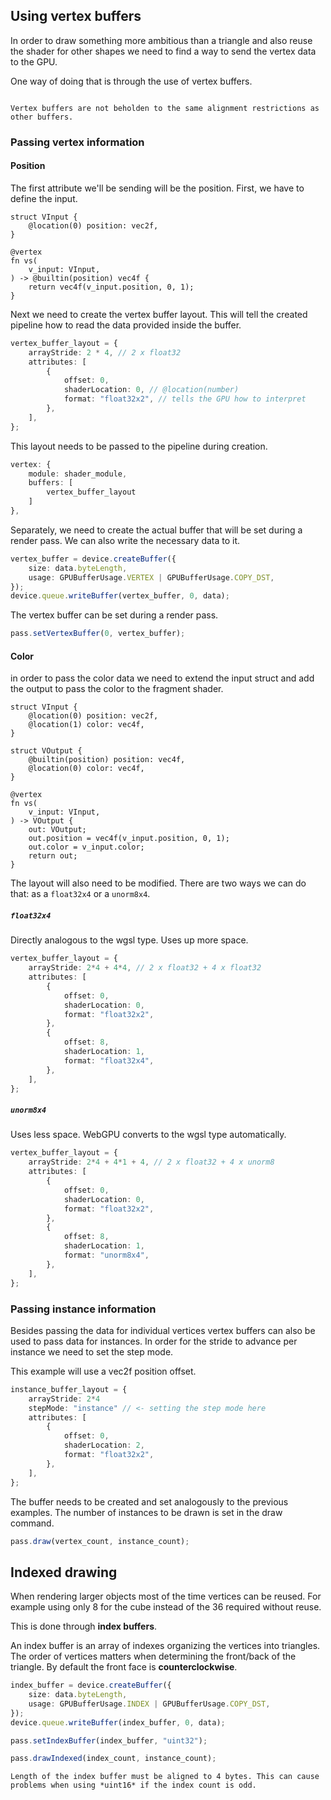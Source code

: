 ## Using vertex buffers
In order to draw something more ambitious than a triangle and also reuse the shader for other shapes we need to find a way to send the vertex data to the GPU.

One way of doing that is through the use of vertex buffers. 

```ad-tip

Vertex buffers are not beholden to the same alignment restrictions as other buffers.
```
### Passing vertex information
#### Position
The first attribute we'll be sending will be the position. First, we have to define the input. 
```wgsl
struct VInput {
	@location(0) position: vec2f,
}

@vertex
fn vs(
	v_input: VInput,
) -> @builtin(position) vec4f {
	return vec4f(v_input.position, 0, 1);
}
```

Next we need to create the vertex buffer layout. This will tell the created pipeline how to read the data provided inside the buffer.
```ts
vertex_buffer_layout = {
	arrayStride: 2 * 4, // 2 x float32
	attributes: [
		{
			offset: 0,
			shaderLocation: 0, // @location(number)
			format: "float32x2", // tells the GPU how to interpret
		},
	],
};
```

This layout needs to be passed to the pipeline during creation.
```ts
vertex: {
	module: shader_module,
	buffers: [
		vertex_buffer_layout
	]
},
```

Separately, we need to create the actual buffer that will be set during a render pass. We can also write the necessary data to it.
```ts
vertex_buffer = device.createBuffer({
	size: data.byteLength,
	usage: GPUBufferUsage.VERTEX | GPUBufferUsage.COPY_DST,
});
device.queue.writeBuffer(vertex_buffer, 0, data);
```

The vertex buffer can be set during a render pass.
```ts
pass.setVertexBuffer(0, vertex_buffer);
```
#### Color
in order to pass the color data we need to extend the input struct and add the output to pass the color to the fragment shader.
```wgsl
struct VInput {
	@location(0) position: vec2f,
	@location(1) color: vec4f,
}

struct VOutput {
	@builtin(position) position: vec4f,
	@location(0) color: vec4f,
}

@vertex
fn vs(
	v_input: VInput,
) -> VOutput {
	out: VOutput;
	out.position = vec4f(v_input.position, 0, 1);
	out.color = v_input.color;
	return out;
}
```

The layout will also need to be modified. There are two ways we can do that: as a `float32x4` or a `unorm8x4`.
##### `float32x4`
Directly analogous to the wgsl type. Uses up more space.
```ts
vertex_buffer_layout = {
	arrayStride: 2*4 + 4*4, // 2 x float32 + 4 x float32
	attributes: [
		{
			offset: 0,
			shaderLocation: 0, 
			format: "float32x2",
		},
		{
			offset: 8,
			shaderLocation: 1,
			format: "float32x4",
		},
	],
};
```
##### `unorm8x4`
Uses less space. WebGPU converts to the wgsl type automatically.
```ts
vertex_buffer_layout = {
	arrayStride: 2*4 + 4*1 + 4, // 2 x float32 + 4 x unorm8
	attributes: [
		{
			offset: 0,
			shaderLocation: 0, 
			format: "float32x2", 
		},
		{
			offset: 8,
			shaderLocation: 1, 
			format: "unorm8x4", 
		},
	],
};
```

### Passing instance information
Besides passing the data for individual vertices vertex buffers can also be used to pass data for instances. In order for the stride to advance per instance we need to set the step mode.

This example will use a vec2f position offset.
```ts
instance_buffer_layout = {
	arrayStride: 2*4
	stepMode: "instance" // <- setting the step mode here
	attributes: [
		{
			offset: 0,
			shaderLocation: 2, 
			format: "float32x2", 
		},
	],
};
```

The buffer needs to be created and set analogously to the previous examples. The number of instances to be drawn is set in the draw command.
```ts
pass.draw(vertex_count, instance_count);
```
## Indexed drawing
When rendering larger objects most of the time vertices can be reused. For example using only 8 for the cube instead of the 36 required without reuse.

This is done through **index buffers**.

An index buffer is an array of indexes organizing the vertices into triangles. The order of vertices matters when determining the front/back of the triangle. By default the front face is **counterclockwise**.

```ts
index_buffer = device.createBuffer({
	size: data.byteLength,
	usage: GPUBufferUsage.INDEX | GPUBufferUsage.COPY_DST,
});
device.queue.writeBuffer(index_buffer, 0, data);
```
 
```ts
pass.setIndexBuffer(index_buffer, "uint32");

pass.drawIndexed(index_count, instance_count);
```

```ad-tip
Length of the index buffer must be aligned to 4 bytes. This can cause problems when using *uint16* if the index count is odd.

```
